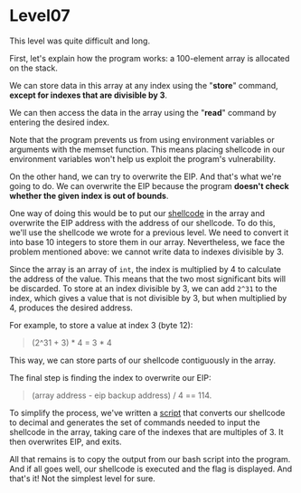 # Level07

This level was quite difficult and long.

First, let's explain how the program works: a 100-element array is allocated on the stack.

We can store data in this array at any index using the "**store**" command, **except for indexes that are divisible by 3**. 

We can then access the data in the array using the "**read**" command by entering the desired index.

Note that the program prevents us from using environment variables or arguments with the memset function. This means placing shellcode in our environment variables won't help us exploit the program's vulnerability.

On the other hand, we can try to overwrite the EIP. And that's what we're going to do. 
We can overwrite the EIP because the program **doesn't check whether the given index is out of bounds**.

One way of doing this would be to put our [shellcode](https://github.com/HdrLucie/Override/blob/main/level07/shellcode.asm) in the array and overwrite the EIP address with the address of our shellcode. To do this, we'll use the shellcode we wrote for a previous level. We need to convert it into base 10 integers to store them in our array. Nevertheless, we face the problem mentioned above: we cannot write data to indexes divisible by 3.

Since the array is an array of `int`, the index is multiplied by 4 to calculate the address of the value. This means that the two most significant bits will be discarded. 
To store at an index divisible by 3, we can add `2^31` to the index, which gives a value that is not divisible by 3, but when multiplied by 4, produces the desired address.

For example, to store a value at index 3 (byte 12):
> (2^31 + 3) * 4 = 3 * 4

This way, we can store parts of our shellcode contiguously in the array.

The final step is finding the index to overwrite our EIP:
> (array address - eip backup address) / 4 == 114.

To simplify the process, we've written a [script](https://github.com/HdrLucie/Override/blob/main/level07/payload_generator.bash) that converts our shellcode to decimal and generates the set of commands needed to input the shellcode in the array, taking care of the indexes that are multiples of 3. It then overwrites EIP, and exits.

All that remains is to copy the output from our bash script into the program. And if all goes well, our shellcode is executed and the flag is displayed. 
And that's it! Not the simplest level for sure.
